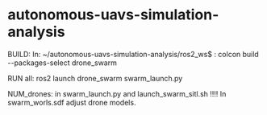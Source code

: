 # autonomous-uavs-simulation-analysis

BUILD: In: ~/autonomous-uavs-simulation-analysis/ros2_ws$ : colcon build --packages-select drone_swarm

RUN all: ros2 launch drone_swarm swarm_launch.py

NUM_drones: in swarm_launch.py and launch_swarm_sitl.sh 
!!!! In swarm_worls.sdf adjust drone models.


